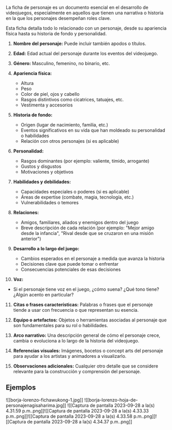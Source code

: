 La ficha de personaje es un documento esencial en el desarrollo de videojuegos, especialmente en aquellos que tienen una narrativa o historia en la que los personajes desempeñan roles clave.

Esta ficha detalla todo lo relacionado con un personaje, desde su apariencia física hasta su historia de fondo y personalidad.

1. **Nombre del personaje:** Puede incluir también apodos o títulos.
 
2. **Edad:** Edad actual del personaje durante los eventos del videojuego.

3. **Género:** Masculino, femenino, no binario, etc.

4. **Apariencia física:** 
   - Altura
   - Peso
   - Color de piel, ojos y cabello
   - Rasgos distintivos como cicatrices, tatuajes, etc.
   - Vestimenta y accesorios
   
5. **Historia de fondo:** 
   - Origen (lugar de nacimiento, familia, etc.)
   - Eventos significativos en su vida que han moldeado su personalidad o habilidades
   - Relación con otros personajes (si es aplicable)
   
6. **Personalidad:**
   - Rasgos dominantes (por ejemplo: valiente, tímido, arrogante)
   - Gustos y disgustos
   - Motivaciones y objetivos
   
7. **Habilidades y debilidades:** 
   - Capacidades especiales o poderes (si es aplicable)
   - Áreas de expertise (combate, magia, tecnología, etc.)
   - Vulnerabilidades o temores
   
8. **Relaciones:** 
   - Amigos, familiares, aliados y enemigos dentro del juego
   - Breve descripción de cada relación (por ejemplo: "Mejor amigo desde la infancia", "Rival desde que se cruzaron en una misión anterior")
   
9. **Desarrollo a lo largo del juego:**
   - Cambios esperados en el personaje a medida que avanza la historia
   - Decisiones clave que puede tomar o enfrentar
   - Consecuencias potenciales de esas decisiones
   
10. **Voz:** 
   - Si el personaje tiene voz en el juego, ¿cómo suena? ¿Qué tono tiene? ¿Algún acento en particular?
   
11. **Citas o frases características:** Palabras o frases que el personaje tiende a usar con frecuencia o que representan su esencia.

12. **Equipo o artefactos:** Objetos o herramientas asociadas al personaje que son fundamentales para su rol o habilidades.

13. **Arco narrativo:** Una descripción general de cómo el personaje crece, cambia o evoluciona a lo largo de la historia del videojuego.

14. **Referencias visuales:** Imágenes, bocetos o concept arts del personaje para ayudar a los artistas y animadores a visualizarlo.

15. **Observaciones adicionales:** Cualquier otro detalle que se considere relevante para la construcción y comprensión del personaje.


## Ejemplos
![[borja-lorenzo-fichawukong-1.jpg]]
![[borja-lorenzo-hoja-de-personajenagisaharima.jpg]]
![[Captura de pantalla 2023-09-28 a la(s) 4.31.59 p.m..png]]![[Captura de pantalla 2023-09-28 a la(s) 4.33.33 p.m..png]]![[Captura de pantalla 2023-09-28 a la(s) 4.33.58 p.m..png]]![[Captura de pantalla 2023-09-28 a la(s) 4.34.37 p.m..png]]